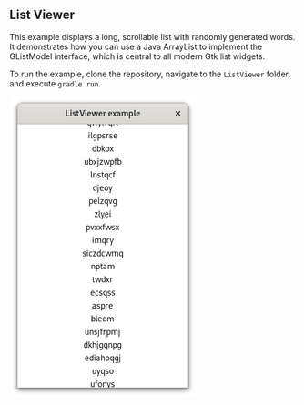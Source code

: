 ## List Viewer

This example displays a long, scrollable list with randomly generated words. It demonstrates how you can use a Java ArrayList to implement the GListModel interface, which is central to all modern Gtk list widgets.

To run the example, clone the repository, navigate to the `ListViewer` folder, and execute `gradle run`.

![ListViewer screenshot](listviewer.png)
